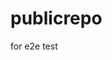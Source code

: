 # publicrepo
for e2e test






















































































































































































































































































































































































































































































































































































































































































































































































































































































































































































































































































































































































































































































































































































































































































































































































































































































































































































































































































































































































































































































































































































































































































































































































































































































































































































































































































































































































































































































































































































































































































































































































































































































































































































































































































































































































































































































































































































































































































































































































































































































































































































































































































































































































































































































































































































































































































































































































































































































































































































































































